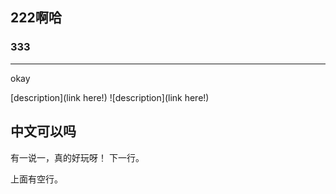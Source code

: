 ## 222啊哈
### 333

---

okay

[description](link here!)
![description](link here!)

## 中文可以吗

有一说一，真的好玩呀！
下一行。

上面有空行。
